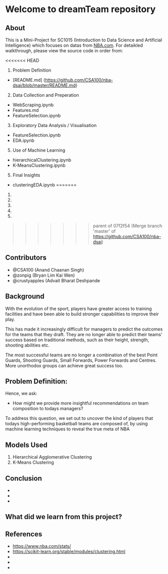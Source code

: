 # Welcome to dreamTeam repository

## About

This is a Mini-Project for SC1015 (Introduction to Data Science and Artificial Intelligence) which focuses on datas from [NBA.com](https://www.nba.com/stats/players/).
For detaikled walkthrough, please view the source code in order from:

<<<<<<< HEAD
1. Problem Definition
- [README.md] (https://github.com/CSA100/nba-dsai/blob/master/README.md)
2. Data Collection and Preperation
- WebScraping.ipynb
- Features.md
- FeatureSelection.ipynb
3. Exploratory Data Analysis / Visualisation
- FeatureSelection.ipynb
- EDA.ipynb
5. Use of Machine Learning
- hierarchicalClustering.ipynb
- K-MeansClustering.ipynb
5. Final Insights
- clusteringEDA.ipynb
=======
1. 
2. 
3. 
4. 
5. 
>>>>>>> parent of 07f2f54 (Merge branch 'master' of https://github.com/CSA100/nba-dsai)

## Contributors
- @CSA100 (Anand Chaanan Singh)
- @zonpig (Bryan Lim Kai Wen)
- @crustyapples (Advait Bharat Deshpande 

## Background
With the evolution of the sport, players have greater access to training facilities and have been able to build stronger capabilities to improve their play.

This has made it increasingly difficult for managers to predict the outcomes for the teams that they draft. They are no longer able to predict their teams’ success based on traditional methods, such as their height, strength, shooting abilities etc. 

The most successful teams are no longer a combination of the best Point Guards, Shooting Guards, Small Forwards, Power Forwards and Centres. More unorthodox groups can achieve great success too.

## Problem Definition:
Hence, we ask:
- How might we provide more insightful recommendations on team composition to todays managers?

To address this question, we set out to uncover the kind of players that todays high-performing basketball teams are composed of, by using machine learning techniques to reveal the true meta of NBA

## Models Used

1. Hierarchical Agglomerative Clustering 
2. K-Means Clustering

## Conclusion
-
-
-


## What did we learn from this project?


## References
- https://www.nba.com/stats/
- https://scikit-learn.org/stable/modules/clustering.html
- 
- 
- 
